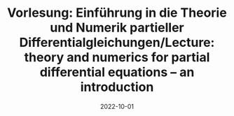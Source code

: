 ---
title: "Vorlesung: Einführung in die Theorie und Numerik partieller Differentialgleichungen/Lecture: theory and numerics for partial differential equations – an introduction"
collection: teaching
type: "Undergraduate course"
permalink: /teaching/2022-winter-teaching2
venue: "University of Freiburg, Department of Applied Mathematics"
date: 2022-10-01
location: "Freiburg, Germany"
role: "assistance"
---